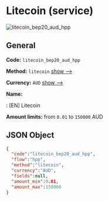 
# Litecoin (service) 
![litecoin_bep20_aud_hpp](https://static.openfintech.io/payment_methods/litecoin_bep20_aud_hpp/logo.svg?w=400&c=v0.59.26#w200)  

## General 
 
**Code:** `litecoin_bep20_aud_hpp` 
 
**Method:** `litecoin` 
 [show -->](/payment-methods/litecoin/) 
 
**Currency:** `AUD` [show -->](/currencies/AUD/) 
 
**Name:** 
 
:	[EN] Litecoin 
 
**Amount limits:** from `0.01` to `150000` AUD 

## JSON Object 

```json
{
  "code":"litecoin_bep20_aud_hpp",
  "flow":"hpp",
  "method":"litecoin",
  "currency":"AUD",
  "fields":null,
  "amount_min":0.01,
  "amount_max":150000
}
```  
